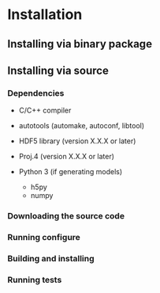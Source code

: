 # Installation

## Installing via binary package

## Installing via source

### Dependencies

* C/C++ compiler

* autotools (automake, autoconf, libtool)

* HDF5 library (version X.X.X or later)

* Proj.4 (version X.X.X or later)

* Python 3 (if generating models)

  + h5py
  + numpy

### Downloading the source code

### Running configure

### Building and installing

### Running tests
